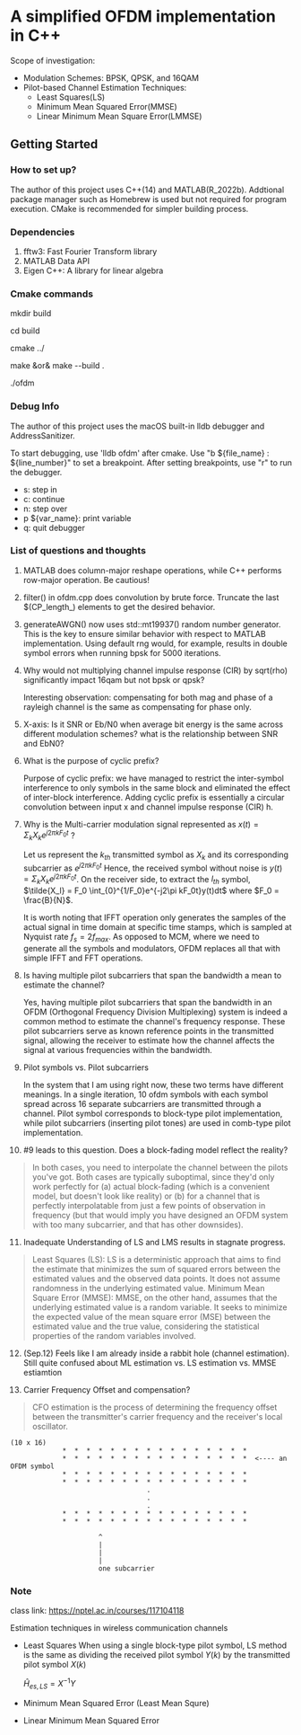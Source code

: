 # A simplified OFDM implementation in C++
Scope of investigation:

* Modulation Schemes: BPSK, QPSK, and 16QAM
* Pilot-based Channel Estimation Techniques:
  * Least Squares(LS)
  * Minimum Mean Squared Error(MMSE)
  * Linear Minimum Mean Square Error(LMMSE)


## Getting Started
### How to set up?
The author of this project uses C++(14) and MATLAB(R_2022b). Addtional package manager such as Homebrew is used but not required for program execution. CMake is recommended for simpler building process.
### Dependencies

1. fftw3: Fast Fourier Transform library
2. MATLAB Data API
3. Eigen C++: A library for linear algebra

### Cmake commands
mkdir build

cd build

cmake ../

make &or& make --build .

./ofdm

### Debug Info
The author of this project uses the macOS built-in lldb debugger and AddressSanitizer. 

To start debugging, use 'lldb ofdm' after cmake. Use "b ${file_name} : ${line_number}" to set a breakpoint. After setting breakpoints, use "r" to run the debugger.

* s: step in
* c: continue
* n: step over 
* p ${var_name}: print variable
* q: quit debugger
### List of questions and thoughts

1. MATLAB does column-major reshape operations, while C++ performs row-major operation. Be cautious!
2. filter() in ofdm.cpp does convolution by brute force. Truncate the last $(CP_length_) elements to get the desired behavior.
3. generateAWGN() now uses std::mt19937() random number generator. This is the key to ensure similar behavior with respect to MATLAB implementation. Using default rng would, for example, results in double symbol errors when running bpsk for 5000 iterations.
4. Why would not multiplying channel impulse response (CIR) by sqrt(rho) significantly impact 16qam but not bpsk or qpsk?
   
   Interesting observation: compensating for both mag and phase of a rayleigh channel is the same as compensating for phase only.

5. X-axis: Is it SNR or Eb/N0 when average bit energy is the same across different modulation schemes? what is the relationship between SNR and EbN0?

6. What is the purpose of cyclic prefix? 

   Purpose of cyclic prefix: we have managed to restrict the inter-symbol interference to only symbols in the same block and eliminated the effect of inter-block interference. Adding cyclic prefix is essentially a circular convolution between input x and channel impulse response (CIR) h.

7. Why is the Multi-carrier modulation signal represented as $x(t) = \Sigma_k{X_ke^{j2\pi k F_0 t}}$ ?

    Let us represent the $k_{th}$ transmitted symbol as $X_k$ and its corresponding subcarrier as $e^{j2\pi kF_0t}$ Hence, the received symbol without noise is $y(t) = \Sigma_{k} X_ke^{j2\pi kF_0t}$. On the receiver side, to extract the $l_{th}$
    symbol, $\tilde{X_l} = F_0 \int_{0}^{1/F_0}e^{-j2\pi kF_0t}y(t)dt$ where $F_0 = \frac{B}{N}$.

    It is worth noting that IFFT operation only generates the samples of the actual signal in time domain at specific time stamps, which is sampled at Nyquist rate $f_s = 2 f_{max}$. As opposed to MCM, where we need to generate all the symbols and modulators, OFDM replaces all that with simple IFFT and FFT operations.

8. Is having multiple pilot subcarriers that span the bandwidth a mean to estimate the channel?

    Yes, having multiple pilot subcarriers that span the bandwidth in an OFDM (Orthogonal Frequency Division Multiplexing) system is indeed a common method to estimate the channel's frequency response. These pilot subcarriers serve as known reference points in the transmitted signal, allowing the receiver to estimate how the channel affects the signal at various frequencies within the bandwidth.

9. Pilot symbols vs. Pilot subcarriers

    In the system that I am using right now, these two terms have different meanings. In a single iteration, 10 ofdm symbols with each symbol spread across 16 separate subcarriers are transmitted through a channel. Pilot symbol corresponds to block-type pilot implementation, while pilot subcarriers (inserting pilot tones) are used in comb-type pilot implementation.

10. #9 leads to this question. Does a block-fading model reflect the reality? 
> In both cases, you need to interpolate the channel between the pilots you've got. Both cases are typically suboptimal, since they'd only work perfectly for (a) actual block-fading (which is a convenient model, but doesn't look like reality) or (b) for a channel that is perfectly interpolatable from just a few points of observation in frequency (but that would imply you have designed an OFDM system with too many subcarrier, and that has other downsides).

11. Inadequate Understanding of LS and LMS results in stagnate progress.
> Least Squares (LS): LS is a deterministic approach that aims to find the estimate that minimizes the sum of squared errors between the estimated values and the observed data points. It does not assume randomness in the underlying estimated value.
Minimum Mean Square Error (MMSE): MMSE, on the other hand, assumes that the underlying estimated value is a random variable. It seeks to minimize the expected value of the mean square error (MSE) between the estimated value and the true value, considering the statistical properties of the random variables involved.

12. (Sep.12) Feels like I am already inside a rabbit hole (channel estimation). Still quite confused about ML estimation vs. LS estimation vs. MMSE estiamtion

13. Carrier Frequency Offset and compensation? 
> CFO estimation is the process of determining the frequency offset between the transmitter's carrier frequency and the receiver's local oscillator.
```
(10 x 16)
             *  *  *  *  *  *  *  *  *  *  *  *  *  *  *  * 
             *  *  *  *  *  *  *  *  *  *  *  *  *  *  *  *  <---- an OFDM symbol
             *  *  *  *  *  *  *  *  *  *  *  *  *  *  *  * 
             *  *  *  *  *  *  *  *  *  *  *  *  *  *  *  * 
                                  .
                                  .
                                  .
             *  *  *  *  *  *  *  *  *  *  *  *  *  *  *  * 
             *  *  *  *  *  *  *  *  *  *  *  *  *  *  *  *      

                      ^
                      |
                      |
                      |
                      one subcarrier
```

### Note
class link: https://nptel.ac.in/courses/117104118

Estimation techniques in wireless communication channels

* Least Squares
  When using a single block-type pilot symbol, LS method is the same as dividing the received pilot symbol $Y(k)$ by the transmitted pilot symbol $X(k)$

  $\hat{H}_{es,LS} = X^{-1}Y$ 
* Minimum Mean Squared Error (Least Mean Squre)


* Linear Minimum Mean Squared Error